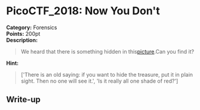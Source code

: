 <!-- This markdown file is writeup template. -->

# PicoCTF_2018:  Now You Don't

**Category:** Forensics  
**Points:** 200pt  
**Description:**

> We heard that there is something hidden in this[picture](//2018shell2.picoctf.com/static/e7afc1873bc40e4d15f532b4859623e7/nowYouDont.png).Can you find it?

**Hint:**

> ['There is an old saying: if you want to hide the treasure, put it in plain sight. Then no one will see it.', 'Is it really all one shade of red?']

## Write-up